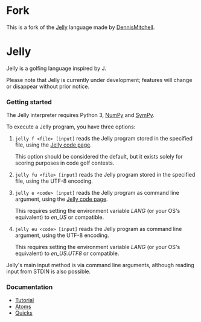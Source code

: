 # Fork

This is a fork of the [Jelly](https://github.com/DennisMitchell/jelly) language made by [DennisMitchell](https://github.com/DennisMitchell).

# Jelly

Jelly is a golfing language inspired by J.

Please note that Jelly is currently under development; features will change or disappear without prior notice.

### Getting started

The Jelly interpreter requires Python 3, [NumPy] and [SymPy].

To execute a Jelly program, you have three options:

1. `jelly f <file> [input]` reads the Jelly program stored in the specified file, using the [Jelly code page].

	This option should be considered the default, but it exists solely for scoring purposes in code golf contests.

1. `jelly fu <file> [input]` reads the Jelly program stored in the specified file, using the UTF-8 encoding.

1. `jelly e <code> [input]` reads the Jelly program as command line argument, using the [Jelly code page].

	This requires setting the environment variable *LANG* (or your OS's equivalent) to *en_US* or compatible.

1. `jelly eu <code> [input]` reads the Jelly program as command line argument, using the UTF-8 encoding.

	This requires setting the environment variable *LANG* (or your OS's equivalent) to *en_US.UTF8* or compatible.

Jelly's main input method is via command line arguments, although reading input from STDIN is also possible.

### Documentation

* [Tutorial]
* [Atoms]
* [Quicks]

[Atoms]: https://github.com/GolfingSuccess/jelly/wiki/Atoms
[Jelly code page]: https://github.com/GolfingSuccess/jelly/wiki/Code-page
[Jelly interpreter]: http://jelly.tryitonline.net
[NumPy]: http://www.numpy.org/
[Quicks]: https://github.com/GolfingSuccess/jelly/wiki/Quicks
[SymPy]: http://www.sympy.org/
[Try it online!]: http://tryitonline.net
[Tutorial]: https://github.com/GolfingSuccess/jelly/wiki/Tutorial
